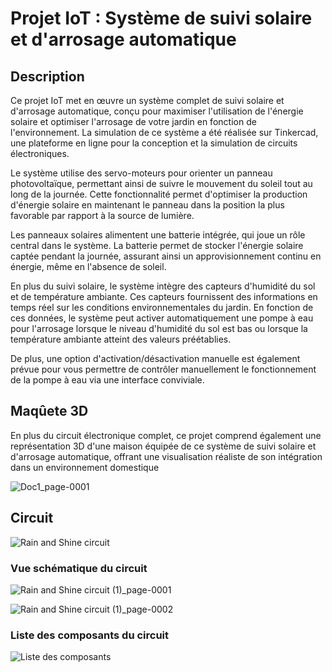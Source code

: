 # Projet IoT : Système de suivi solaire et d'arrosage automatique

## Description
Ce projet IoT met en œuvre un système complet de suivi solaire et d'arrosage automatique, conçu pour maximiser l'utilisation de l'énergie solaire et optimiser l'arrosage de votre jardin en fonction de l'environnement. La simulation de ce système a été réalisée sur Tinkercad, une plateforme en ligne pour la conception et la simulation de circuits électroniques.

Le système utilise des servo-moteurs pour orienter un panneau photovoltaïque, permettant ainsi de suivre le mouvement du soleil tout au long de la journée. Cette fonctionnalité permet d'optimiser la production d'énergie solaire en maintenant le panneau dans la position la plus favorable par rapport à la source de lumière.

Les panneaux solaires alimentent une batterie intégrée, qui joue un rôle central dans le système. La batterie permet de stocker l'énergie solaire captée pendant la journée, assurant ainsi un approvisionnement continu en énergie, même en l'absence de soleil.

En plus du suivi solaire, le système intègre des capteurs d'humidité du sol et de température ambiante. Ces capteurs fournissent des informations en temps réel sur les conditions environnementales du jardin. En fonction de ces données, le système peut activer automatiquement une pompe à eau pour l'arrosage lorsque le niveau d'humidité du sol est bas ou lorsque la température ambiante atteint des valeurs préétablies.

De plus, une option d'activation/désactivation manuelle est également prévue pour vous permettre de contrôler manuellement le fonctionnement de la pompe à eau via une interface conviviale.

## Maqûete 3D
En plus du circuit électronique complet, ce projet comprend également une représentation 3D d'une maison équipée de ce système de suivi solaire et d'arrosage automatique, offrant une visualisation réaliste de son intégration dans un environnement domestique

![Doc1_page-0001](https://github.com/hakim-saghir/IoT_AutonomousWateringSystem/assets/73503150/8f66e7b8-aaea-4a1b-ab72-f127422e8320)


## Circuit

![Rain and Shine circuit](https://github.com/hakim-saghir/IoT_AutonomousWateringSystem/assets/73503150/845d9a22-e7bc-4232-9109-3dd2582a14e9)


### Vue schématique du circuit

![Rain and Shine circuit (1)_page-0001](https://github.com/hakim-saghir/IoT_AutonomousWateringSystem/assets/73503150/b593bf99-4d3e-4e3d-984e-4a1b915369e9)

![Rain and Shine circuit (1)_page-0002](https://github.com/hakim-saghir/IoT_AutonomousWateringSystem/assets/73503150/11e0a951-511e-47ed-822b-011939d0fd5e)


### Liste des composants du circuit

![Liste des composants](https://github.com/hakim-saghir/IoT_AutonomousWateringSystem/assets/73503150/c70eae16-9d3c-408f-a63a-0ccce03cd311)

